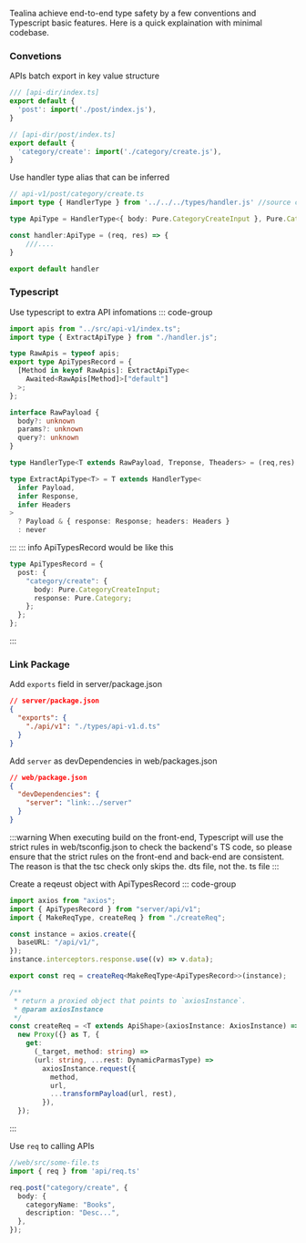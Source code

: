 Tealina achieve end-to-end type safety by a few conventions and Typescript basic features.
Here is a quick explaination with minimal codebase.
### Convetions

APIs batch export in key value structure

```ts
/// [api-dir/index.ts]
export default {
  'post': import('./post/index.js'),
}

// [api-dir/post/index.ts]
export default {
  'category/create': import('./category/create.js'),
}
```
Use handler type alias that can be inferred

```ts
// api-v1/post/category/create.ts
import type { HandlerType } from '../../../types/handler.js' //source code at next code block

type ApiType = HandlerType<{ body: Pure.CategoryCreateInput }, Pure.Category>

const handler:ApiType = (req, res) => {
    ///....
}

export default handler
```

### Typescript

Use typescript to extra API infomations
::: code-group
```ts [types/api-v1.d.ts]
import apis from "../src/api-v1/index.ts";
import type { ExtractApiType } from "./handler.js";

type RawApis = typeof apis;
export type ApiTypesRecord = {
  [Method in keyof RawApis]: ExtractApiType<
    Awaited<RawApis[Method]>["default"]
  >;
};
```
```ts [types/handler.js]
interface RawPayload {
  body?: unknown
  params?: unknown
  query?: unknown
}

type HandlerType<T extends RawPayload, Treponse, Theaders> = (req,res) => any

type ExtractApiType<T> = T extends HandlerType<
  infer Payload,
  infer Response,
  infer Headers
>
  ? Payload & { response: Response; headers: Headers }
  : never

```
:::
::: info ApiTypesRecord would be like this
```ts
type ApiTypesRecord = {
  post: {
    "category/create": {
      body: Pure.CategoryCreateInput;
      response: Pure.Category;
    };
  };
};
```
:::
### Link Package
Add `exports` field in server/package.json

```json
// server/package.json
{
  "exports": {
    "./api/v1": "./types/api-v1.d.ts"
  }
}
```

Add `server` as devDependencies in web/packages.json

```json
// web/package.json
{
  "devDependencies": {
    "server": "link:../server"
  }
}
```

:::warning
When executing build on the front-end, Typescript will use the strict rules in web/tsconfig.json to check the backend's TS code, so please ensure that the strict rules on the front-end and back-end are consistent. The reason is that the tsc check only skips the. dts file, not the. ts file
:::

Create a reqeust object with ApiTypesRecord
::: code-group

```ts [web/src/api/req.ts]
import axios from "axios";
import { ApiTypesRecord } from "server/api/v1";
import { MakeReqType, createReq } from "./createReq";

const instance = axios.create({
  baseURL: "/api/v1/",
});
instance.interceptors.response.use((v) => v.data);

export const req = createReq<MakeReqType<ApiTypesRecord>>(instance);
```

```ts [web/src/api/createReq.ts]
/**
 * return a proxied object that points to `axiosInstance`.
 * @param axiosInstance
 */
const createReq = <T extends ApiShape>(axiosInstance: AxiosInstance) =>
  new Proxy({} as T, {
    get:
      (_target, method: string) =>
      (url: string, ...rest: DynamicParmasType) =>
        axiosInstance.request({
          method,
          url,
          ...transformPayload(url, rest),
        }),
  });
```

:::

 Use `req` to calling APIs

```ts
//web/src/some-file.ts
import { req } from 'api/req.ts'

req.post("category/create", {
  body: {
    categoryName: "Books",
    description: "Desc...",
  },
});
```